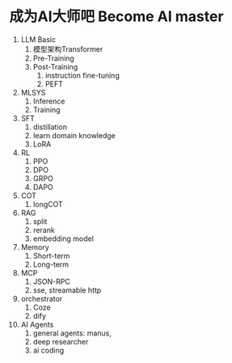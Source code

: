 # 成为AI大师吧 Become AI master

1.  LLM Basic
    1.  模型架构Transformer
    2.  Pre-Training
    3.  Post-Training
        1.  instruction fine-tuning
        2.  PEFT
2.  MLSYS
    1.  Inference
    2.  Training
3.  SFT
    1.  distillation
    2.  learn domain knowledge
    3.  LoRA
4.  RL
    1.  PPO
    2.  DPO
    3.  GRPO
    4.  DAPO
5.  COT
    1.  longCOT
6.  RAG
    1.  split
    2.  rerank
    3.  embedding model
7.  Memory
    1.  Short-term
    1.  Long-term
8.  MCP
    1.  JSON-RPC
    2.  sse, streamable http
9.  orchestrator
    1.  Coze
    2.  dify
10.  AI Agents
     1.  general agents: manus, 
     2.  deep researcher
     3.  ai coding